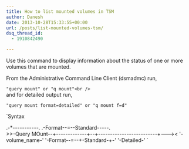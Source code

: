 ```yaml
---
title: How to list mounted volumes in TSM
author: Danesh
date: 2013-10-28T15:33:55+00:00
url: /posts/list-mounted-volumes-tsm/
dsq_thread_id:
  - 1910842490

---
```

Use this command to display information about the status of one or more volumes that are mounted.

From the Administrative Command Line Client (dsmadmc) run,

`"query mount" or "q mount"<br />
`  
and for detailed output run,

`"query mount format=detailed" or "q mount f=d"`

`Syntax</p>
<p>                .-*-----------.  .-Format--=--Standard-----.<br />
>>-Query MOunt--+-------------+--+-------------------------+---><
                '-volume_name-'  '-Format--=--+-Standard-+-'
                                              '-Detailed-'
`